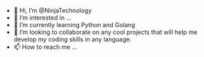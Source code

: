 - 👋 Hi, I’m @NinjaTechnology
- 👀 I’m interested in ...
- 🌱 I’m currently learning Python and Golang
- 💞️ I’m looking to collaborate on any cool projects that will help me develop my coding skills in any language. 
- 📫 How to reach me ...

<!---
NinjaTechnology/NinjaTechnology is a ✨ special ✨ repository because its `README.md` (this file) appears on your GitHub profile.
You can click the Preview link to take a look at your changes.
--->
